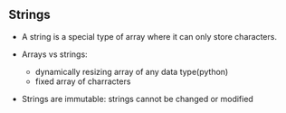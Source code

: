 ## Strings

- A string is a special type of array where it can only store characters.

- Arrays vs strings:

  - dynamically resizing array of any data type(python)
  - fixed array of charracters

- Strings are immutable: strings cannot be changed or modified
